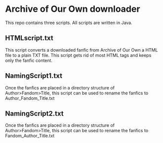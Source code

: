 # Archive of Our Own downloader

This repo contains three scripts. All scripts are written in Java.

## HTMLscript.txt
This script converts a downloaded fanfic from Archive of Our Own a HTML file to a plain TXT file. This script gets rid of most HTML tags and keeps only the fanfic content.

## NamingScript1.txt
Once the fanfics are placed in a directory structure of Author>Fandom>Title, this script can be used to rename the fanfics to Author_Fandom_Title.txt

## NamingScript2.txt
Once the fanfics are placed in a directory structure of Author>Fandom>Title, this script can be used to rename the fanfics to Fandom_Author_Title.txt
